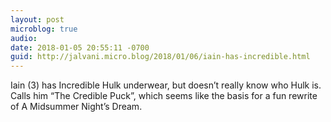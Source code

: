 ```yaml
---
layout: post
microblog: true
audio: 
date: 2018-01-05 20:55:11 -0700
guid: http://jalvani.micro.blog/2018/01/06/iain-has-incredible.html
---
```

Iain (3) has Incredible Hulk underwear, but doesn’t really know who Hulk is. Calls him “The Credible Puck”, which seems like the basis for a fun rewrite of A Midsummer Night’s Dream.
